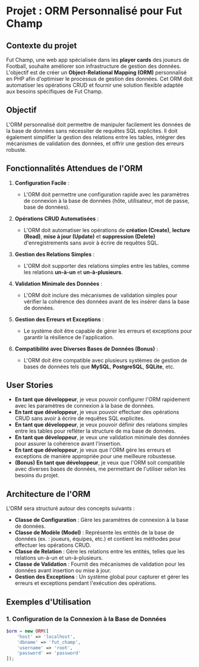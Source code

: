 # Projet : ORM Personnalisé pour Fut Champ

## Contexte du projet
Fut Champ, une web app spécialisée dans les **player cards** des joueurs de Football, souhaite améliorer son infrastructure de gestion des données. L'objectif est de créer un **Object-Relational Mapping (ORM)** personnalisé en PHP afin d'optimiser le processus de gestion des données. Cet ORM doit automatiser les opérations CRUD et fournir une solution flexible adaptée aux besoins spécifiques de Fut Champ.

## Objectif
L'ORM personnalisé doit permettre de manipuler facilement les données de la base de données sans nécessiter de requêtes SQL explicites. Il doit également simplifier la gestion des relations entre les tables, intégrer des mécanismes de validation des données, et offrir une gestion des erreurs robuste.

## Fonctionnalités Attendues de l'ORM

1. **Configuration Facile** :
   - L'ORM doit permettre une configuration rapide avec les paramètres de connexion à la base de données (hôte, utilisateur, mot de passe, base de données).

2. **Opérations CRUD Automatisées** :
   - L'ORM doit automatiser les opérations de **création (Create)**, **lecture (Read)**, **mise à jour (Update)** et **suppression (Delete)** d'enregistrements sans avoir à écrire de requêtes SQL.

3. **Gestion des Relations Simples** :
   - L'ORM doit supporter des relations simples entre les tables, comme les relations **un-à-un** et **un-à-plusieurs**.

4. **Validation Minimale des Données** :
   - L'ORM doit inclure des mécanismes de validation simples pour vérifier la cohérence des données avant de les insérer dans la base de données.

5. **Gestion des Erreurs et Exceptions** :
   - Le système doit être capable de gérer les erreurs et exceptions pour garantir la résilience de l'application.

6. **Compatibilité avec Diverses Bases de Données (Bonus)** :
   - L'ORM doit être compatible avec plusieurs systèmes de gestion de bases de données tels que **MySQL**, **PostgreSQL**, **SQLite**, etc.

## User Stories

- **En tant que développeur**, je veux pouvoir configurer l'ORM rapidement avec les paramètres de connexion à la base de données.
- **En tant que développeur**, je veux pouvoir effectuer des opérations CRUD sans avoir à écrire de requêtes SQL explicites.
- **En tant que développeur**, je veux pouvoir définir des relations simples entre les tables pour refléter la structure de ma base de données.
- **En tant que développeur**, je veux une validation minimale des données pour assurer la cohérence avant l'insertion.
- **En tant que développeur**, je veux que l'ORM gère les erreurs et exceptions de manière appropriée pour une meilleure robustesse.
- **(Bonus)** **En tant que développeur**, je veux que l'ORM soit compatible avec diverses bases de données, me permettant de l'utiliser selon les besoins du projet.

## Architecture de l'ORM

L'ORM sera structuré autour des concepts suivants :

- **Classe de Configuration** : Gère les paramètres de connexion à la base de données.
- **Classe de Modèle (Model)** : Représente les entités de la base de données (ex. : joueurs, équipes, etc.) et contient les méthodes pour effectuer les opérations CRUD.
- **Classe de Relation** : Gère les relations entre les entités, telles que les relations un-à-un et un-à-plusieurs.
- **Classe de Validation** : Fournit des mécanismes de validation pour les données avant insertion ou mise à jour.
- **Gestion des Exceptions** : Un système global pour capturer et gérer les erreurs et exceptions pendant l'exécution des opérations.

## Exemples d'Utilisation

### 1. Configuration de la Connexion à la Base de Données
```php
$orm = new ORM([
    'host' => 'localhost',
    'dbname' => 'fut_champ',
    'username' => 'root',
    'password' => 'password'
]);
